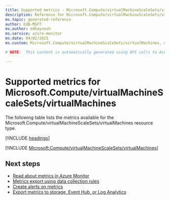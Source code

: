 ```yaml
---
title: Supported metrics - Microsoft.Compute/virtualMachineScaleSets/virtualMachines
description: Reference for Microsoft.Compute/virtualMachineScaleSets/virtualMachines metrics in Azure Monitor.
ms.topic: generated-reference
author: EdB-MSFT
ms.author: edbaynash
ms.service: azure-monitor
ms.date: 04/02/2025
ms.custom: Microsoft.Compute/virtualMachineScaleSets/virtualMachines, naam

# NOTE:  This content is automatically generated using API calls to Azure. Any edits made on these files will be overwritten in the next run of the script. 

---
```


  
# Supported metrics for Microsoft.Compute/virtualMachineScaleSets/virtualMachines
  
The following table lists the metrics available for the Microsoft.Compute/virtualMachineScaleSets/virtualMachines resource type.  
  
  
[!INCLUDE [headings](~/reusable-content/ce-skilling/azure/includes/azure-monitor/reference/metrics/metrics-headings.md)]  
  
 

[!INCLUDE [Microsoft.Compute/virtualMachineScaleSets/virtualMachines](~/reusable-content/ce-skilling/azure/includes/azure-monitor/reference/metrics/microsoft-compute-virtualmachinescalesets-virtualmachines-metrics-include.md)]  



## Next steps

- [Read about metrics in Azure Monitor](/azure/azure-monitor/data-platform)
- [Metrics export using data collection rules](/azure/azure-monitor/essentials/data-collection-metrics)
- [Create alerts on metrics](/azure/azure-monitor/alerts/alerts-overview)
- [Export metrics to storage, Event Hub, or Log Analytics](/azure/azure-monitor/essentials/platform-logs-overview)
